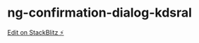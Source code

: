 # ng-confirmation-dialog-kdsral

[Edit on StackBlitz ⚡️](https://stackblitz.com/edit/ng-confirmation-dialog-kdsral)